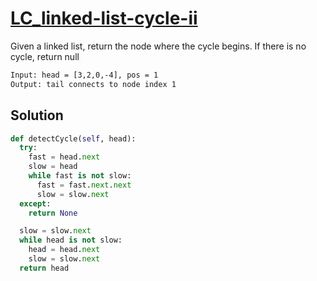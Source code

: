 # [LC_linked-list-cycle-ii](https://leetcode.com/problems/linked-list-cycle-ii)

Given a linked list, return the node where the cycle begins. If there is no cycle, return null

```txt
Input: head = [3,2,0,-4], pos = 1
Output: tail connects to node index 1
```

## Solution

```py
def detectCycle(self, head):
  try:
    fast = head.next
    slow = head
    while fast is not slow:
      fast = fast.next.next
      slow = slow.next
  except:
    return None

  slow = slow.next
  while head is not slow:
    head = head.next
    slow = slow.next
  return head
```
